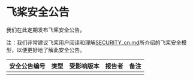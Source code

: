 # 飞桨安全公告

我们在此定期发布飞桨安全公告。



注：我们非常建议飞桨用户阅读和理解[SECURITY_cn.md](https://github.com/PaddlePaddle/Paddle/SECURITY_cn.md)所介绍的飞桨安全模型，以便更好地了解此安全公告。


| 安全公告编号 | 类型 | 受影响版本 | 报告者 | 备注 |
| --------------- | ---- | :---------------: | ----------- | ----------------------|
|  |  |  |  |  |
